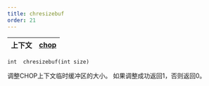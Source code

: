 ```yaml
---
title: chresizebuf
order: 21
---
```

| 上下文 | [chop](../contexts/chop.html) |
| --- | --- |

`int  chresizebuf(int size)`

调整CHOP上下文临时缓冲区的大小。
如果调整成功返回1，否则返回0。